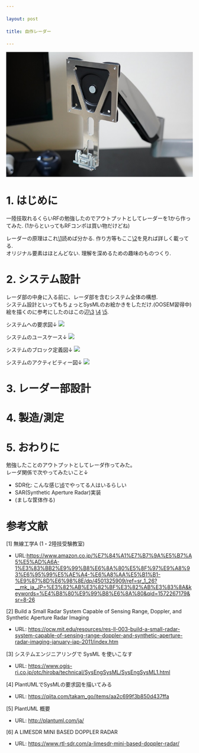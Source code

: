 ```yaml
---

layout: post

title: 自作レーダー  

---
```


<img src="https://raw.githubusercontent.com/gakuseishitsu/gakuseishitsu.github.io/master/images/190519_vesa/vesa1.JPG">

# 1. はじめに

一陸技取れるくらいRFの勉強したのでアウトプットとしてレーダーを1から作ってみた. 
(1からといってもRFコンポは買い物だけどね)  

レーダーの原理はこれ[\1]読めば分かる. 作り方等もここ[\2]を見れば詳しく載ってる.  
オリジナル要素はほとんどない.  理解を深めるための趣味のものつくり.  

# 2. システム設計  
レーダ部の中身に入る前に、レーダ部を含むシステム全体の構想.  
システム設計といってもちょっとSysMLのお絵かきをしただけ.(OOSEM習得中)
絵を描くのに参考にしたのはこの辺[\3] [\4] [\5].  

システムへの要求図↓
<img src="TBD">

システムのユースケース↓
<img src="TBD">

システムのブロック定義図↓
<img src="TBD">

システムのアクティビティー図↓
<img src="TBD">

# 3. レーダー部設計

# 4. 製造/測定

# 5. おわりに
勉強したことのアウトプットとしてレーダ作ってみた。  
レーダ関係で次やってみたいこと↓
* SDR化: こんな感じ[\6]でやってる人はいるらしい
* SAR(Synthetic Aperture Radar)実装
* (ましな筐体作る)

# 参考文献
[1] 無線工学A (1・2陸技受験教室)
 - URL:https://www.amazon.co.jp/%E7%84%A1%E7%B7%9A%E5%B7%A5%E5%AD%A6A-1%E3%83%BB2%E9%99%B8%E6%8A%80%E5%8F%97%E9%A8%93%E6%95%99%E5%AE%A4-%E6%A8%AA%E5%B1%B1-%E9%87%8D%E6%98%8E/dp/4501325909/ref=sr_1_26?__mk_ja_JP=%E3%82%AB%E3%82%BF%E3%82%AB%E3%83%8A&keywords=%E4%B8%80%E9%99%B8%E6%8A%80&qid=1572267179&sr=8-26

[2] Build a Small Radar System Capable of Sensing Range, Doppler, and Synthetic Aperture Radar Imaging
 - URL: https://ocw.mit.edu/resources/res-ll-003-build-a-small-radar-system-capable-of-sensing-range-doppler-and-synthetic-aperture-radar-imaging-january-iap-2011/index.htm

[3] システムエンジニアリングで SysML を使いこなす
 - URL: https://www.ogis-ri.co.jp/otc/hiroba/technical/SysEngSysML/SysEngSysML1.html

[4] PlantUMLでSysMLの要求図を描いてみる
 - URL: https://qiita.com/takam_go/items/aa2c699f3b850d437ffa

[5] PlantUML 概要
 - URL: http://plantuml.com/ja/

[6] A LIMESDR MINI BASED DOPPLER RADAR
 - URL: https://www.rtl-sdr.com/a-limesdr-mini-based-doppler-radar/


[\1]: https://www.amazon.co.jp/%E7%84%A1%E7%B7%9A%E5%B7%A5%E5%AD%A6A-1%E3%83%BB2%E9%99%B8%E6%8A%80%E5%8F%97%E9%A8%93%E6%95%99%E5%AE%A4-%E6%A8%AA%E5%B1%B1-%E9%87%8D%E6%98%8E/dp/4501325909/ref=sr_1_26?__mk_ja_JP=%E3%82%AB%E3%82%BF%E3%82%AB%E3%83%8A&keywords=%E4%B8%80%E9%99%B8%E6%8A%80&qid=1572267179&sr=8-26

[\2]: https://ocw.mit.edu/resources/res-ll-003-build-a-small-radar-system-capable-of-sensing-range-doppler-and-synthetic-aperture-radar-imaging-january-iap-2011/index.htm

[\3]: https://www.ogis-ri.co.jp/otc/hiroba/technical/SysEngSysML/SysEngSysML1.html

[\4]: https://qiita.com/takam_go/items/aa2c699f3b850d437ffa

[\5]: http://plantuml.com/ja/

[\6]: https://www.rtl-sdr.com/a-limesdr-mini-based-doppler-radar/

